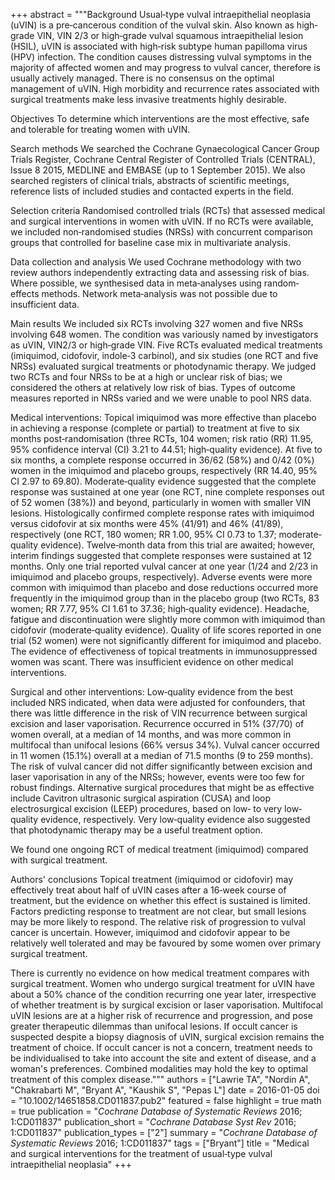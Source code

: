 +++
abstract = """Background
Usual‐type vulval intraepithelial neoplasia (uVIN) is a pre‐cancerous condition of the vulval skin. Also known as high‐grade VIN, VIN 2/3 or high‐grade vulval squamous intraepithelial lesion (HSIL), uVIN is associated with high‐risk subtype human papilloma virus (HPV) infection. The condition causes distressing vulval symptoms in the majority of affected women and may progress to vulval cancer, therefore is usually actively managed. There is no consensus on the optimal management of uVIN. High morbidity and recurrence rates associated with surgical treatments make less invasive treatments highly desirable.

Objectives
To determine which interventions are the most effective, safe and tolerable for treating women with uVIN.

Search methods
We searched the Cochrane Gynaecological Cancer Group Trials Register, Cochrane Central Register of Controlled Trials (CENTRAL), Issue 8 2015, MEDLINE and EMBASE (up to 1 September 2015). We also searched registers of clinical trials, abstracts of scientific meetings, reference lists of included studies and contacted experts in the field.

Selection criteria
Randomised controlled trials (RCTs) that assessed medical and surgical interventions in women with uVIN. If no RCTs were available, we included non‐randomised studies (NRSs) with concurrent comparison groups that controlled for baseline case mix in multivariate analysis.

Data collection and analysis
We used Cochrane methodology with two review authors independently extracting data and assessing risk of bias. Where possible, we synthesised data in meta‐analyses using random‐effects methods. Network meta‐analysis was not possible due to insufficient data.

Main results
We included six RCTs involving 327 women and five NRSs involving 648 women. The condition was variously named by investigators as uVIN, VIN2/3 or high‐grade VIN. Five RCTs evaluated medical treatments (imiquimod, cidofovir, indole‐3 carbinol), and six studies (one RCT and five NRSs) evaluated surgical treatments or photodynamic therapy. We judged two RCTs and four NRSs to be at a high or unclear risk of bias; we considered the others at relatively low risk of bias. Types of outcome measures reported in NRSs varied and we were unable to pool NRS data.

Medical interventions: Topical imiquimod was more effective than placebo in achieving a response (complete or partial) to treatment at five to six months post‐randomisation (three RCTs, 104 women; risk ratio (RR) 11.95, 95% confidence interval (CI) 3.21 to 44.51; high‐quality evidence). At five to six months, a complete response occurred in 36/62 (58%) and 0/42 (0%) women in the imiquimod and placebo groups, respectively (RR 14.40, 95% CI 2.97 to 69.80). Moderate‐quality evidence suggested that the complete response was sustained at one year (one RCT, nine complete responses out of 52 women (38%)) and beyond, particularly in women with smaller VIN lesions. Histologically confirmed complete response rates with imiquimod versus cidofovir at six months were 45% (41/91) and 46% (41/89), respectively (one RCT, 180 women; RR 1.00, 95% CI 0.73 to 1.37; moderate‐quality evidence). Twelve‐month data from this trial are awaited; however, interim findings suggested that complete responses were sustained at 12 months. Only one trial reported vulval cancer at one year (1/24 and 2/23 in imiquimod and placebo groups, respectively). Adverse events were more common with imiquimod than placebo and dose reductions occurred more frequently in the imiquimod group than in the placebo group (two RCTs, 83 women; RR 7.77, 95% CI 1.61 to 37.36; high‐quality evidence). Headache, fatigue and discontinuation were slightly more common with imiquimod than cidofovir (moderate‐quality evidence). Quality of life scores reported in one trial (52 women) were not significantly different for imiquimod and placebo. The evidence of effectiveness of topical treatments in immunosuppressed women was scant. There was insufficient evidence on other medical interventions.

Surgical and other interventions: Low‐quality evidence from the best included NRS indicated, when data were adjusted for confounders, that there was little difference in the risk of VIN recurrence between surgical excision and laser vaporisation. Recurrence occurred in 51% (37/70) of women overall, at a median of 14 months, and was more common in multifocal than unifocal lesions (66% versus 34%). Vulval cancer occurred in 11 women (15.1%) overall at a median of 71.5 months (9 to 259 months). The risk of vulval cancer did not differ significantly between excision and laser vaporisation in any of the NRSs; however, events were too few for robust findings. Alternative surgical procedures that might be as effective include Cavitron ultrasonic surgical aspiration (CUSA) and loop electrosurgical excision (LEEP) procedures, based on low‐ to very low‐quality evidence, respectively. Very low‐quality evidence also suggested that photodynamic therapy may be a useful treatment option.

We found one ongoing RCT of medical treatment (imiquimod) compared with surgical treatment.

Authors' conclusions
Topical treatment (imiquimod or cidofovir) may effectively treat about half of uVIN cases after a 16‐week course of treatment, but the evidence on whether this effect is sustained is limited. Factors predicting response to treatment are not clear, but small lesions may be more likely to respond. The relative risk of progression to vulval cancer is uncertain. However, imiquimod and cidofovir appear to be relatively well tolerated and may be favoured by some women over primary surgical treatment.

There is currently no evidence on how medical treatment compares with surgical treatment. Women who undergo surgical treatment for uVIN have about a 50% chance of the condition recurring one year later, irrespective of whether treatment is by surgical excision or laser vaporisation. Multifocal uVIN lesions are at a higher risk of recurrence and progression, and pose greater therapeutic dilemmas than unifocal lesions. If occult cancer is suspected despite a biopsy diagnosis of uVIN, surgical excision remains the treatment of choice. If occult cancer is not a concern, treatment needs to be individualised to take into account the site and extent of disease, and a woman's preferences. Combined modalities may hold the key to optimal treatment of this complex disease."""
authors = ["Lawrie TA", "Nordin A", "Chakrabarti M", "Bryant A", "Kaushik S", "Pepas L"]
date = 2016-01-05
doi = "10.1002/14651858.CD011837.pub2"
featured = false
highlight = true
math = true
publication = "*Cochrane Database of Systematic Reviews* 2016; 1:CD011837"
publication_short = "*Cochrane Database Syst Rev* 2016; 1:CD011837"
publication_types = ["2"]
summary = "*Cochrane Database of Systematic Reviews* 2016; 1:CD011837"
tags = ["Bryant"]
title = "Medical and surgical interventions for the treatment of usual‐type vulval intraepithelial neoplasia"
+++
